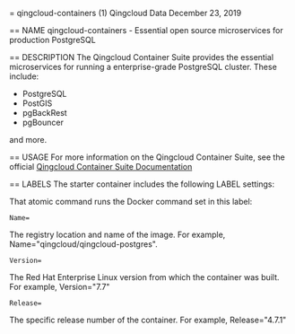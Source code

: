 = qingcloud-containers (1)
Qingcloud Data
December 23, 2019

== NAME
qingcloud-containers - Essential open source microservices for production PostgreSQL

== DESCRIPTION
The Qingcloud Container Suite provides the essential microservices for running a
enterprise-grade PostgreSQL cluster. These include:

- PostgreSQL
- PostGIS
- pgBackRest
- pgBouncer

and more.

== USAGE
For more information on the Qingcloud Container Suite, see the official
[Qingcloud Container Suite Documentation](https://access.qingcloud.com/documentation/qingcloud-containers/)

== LABELS
The starter container includes the following LABEL settings:

That atomic command runs the Docker command set in this label:

`Name=`

The registry location and name of the image. For example, Name="qingcloud/qingcloud-postgres".

`Version=`

The Red Hat Enterprise Linux version from which the container was built. For example, Version="7.7"

`Release=`

The specific release number of the container. For example, Release="4.7.1"
